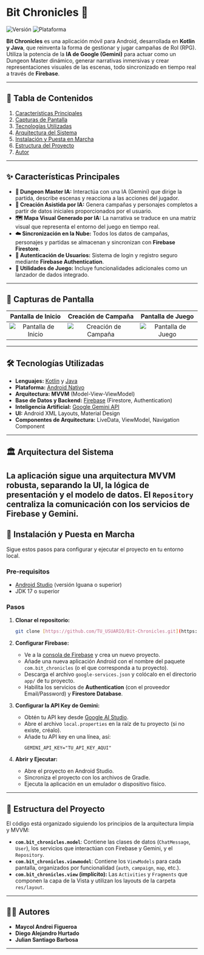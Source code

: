 # Bit Chronicles 🐉

![Versión](https://img.shields.io/badge/versión-1.0-blue)
![Plataforma](https://img.shields.io/badge/plataforma-Android-brightgreen)

**Bit Chronicles** es una aplicación móvil para Android, desarrollada en **Kotlin y Java**, que reinventa la forma de gestionar y jugar campañas de Rol (RPG). Utiliza la potencia de la **IA de Google (Gemini)** para actuar como un Dungeon Master dinámico, generar narrativas inmersivas y crear representaciones visuales de las escenas, todo sincronizado en tiempo real a través de **Firebase**.

---
## 📜 Tabla de Contenidos
1. [Características Principales](#-características-principales)
2. [Capturas de Pantalla](#-capturas-de-pantalla)
3. [Tecnologías Utilizadas](#-tecnologías-utilizadas)
4. [Arquitectura del Sistema](#-arquitectura-del-sistema)
5. [Instalación y Puesta en Marcha](#-instalación-y-puesta-en-marcha)
6. [Estructura del Proyecto](#-estructura-del-proyecto)
7. [Autor](#-autor)

---
## ✨ Características Principales
* **🤖 Dungeon Master IA:** Interactúa con una IA (Gemini) que dirige la partida, describe escenas y reacciona a las acciones del jugador.
* **🎨 Creación Asistida por IA:** Genera campañas y personajes completos a partir de datos iniciales proporcionados por el usuario.
* **🗺️ Mapa Visual Generado por IA:** La narrativa se traduce en una matriz visual que representa el entorno del juego en tiempo real.
* **☁️ Sincronización en la Nube:** Todos los datos de campañas, personajes y partidas se almacenan y sincronizan con **Firebase Firestore**.
* **🔐 Autenticación de Usuarios:** Sistema de login y registro seguro mediante **Firebase Authentication**.
* **🎲 Utilidades de Juego:** Incluye funcionalidades adicionales como un lanzador de dados integrado.

---
## 📱 Capturas de Pantalla


| Pantalla de Inicio | Creación de Campaña | Pantalla de Juego |
| :---: |:---:|:---:|
| ![Pantalla de Inicio](URL_DE_TU_IMAGEN_AQUI) | ![Creación de Campaña](URL_DE_TU_IMAGEN_AQUI) | ![Pantalla de Juego](URL_DE_TU_IMAGEN_AQUI) |

---
## 🛠️ Tecnologías Utilizadas
* **Lenguajes:** [Kotlin](https://kotlinlang.org/) y [Java](https://www.java.com/)
* **Plataforma:** [Android Nativo](https://developer.android.com/)
* **Arquitectura:** **MVVM** (Model-View-ViewModel)
* **Base de Datos y Backend:** [Firebase](https://firebase.google.com/) (Firestore, Authentication)
* **Inteligencia Artificial:** [Google Gemini API](https://ai.google.dev/)
* **UI:** Android XML Layouts, Material Design
* **Componentes de Arquitectura:** LiveData, ViewModel, Navigation Component

---
## 🏛️ Arquitectura del Sistema
La aplicación sigue una arquitectura MVVM robusta, separando la UI, la lógica de presentación y el modelo de datos. El `Repository` centraliza la comunicación con los servicios de Firebase y Gemini.
---
## 🚀 Instalación y Puesta en Marcha
Sigue estos pasos para configurar y ejecutar el proyecto en tu entorno local.

### **Pre-requisitos**
* [Android Studio](https://developer.android.com/studio) (versión Iguana o superior)
* JDK 17 o superior

### **Pasos**
1.  **Clonar el repositorio:**
    ```bash
    git clone [https://github.com/TU_USUARIO/Bit-Chronicles.git](https://github.com/TU_USUARIO/Bit-Chronicles.git)
    ```

2.  **Configurar Firebase:**
    * Ve a la [consola de Firebase](https://console.firebase.google.com/) y crea un nuevo proyecto.
    * Añade una nueva aplicación Android con el nombre del paquete `com.bit_chronicles` (o el que corresponda a tu proyecto).
    * Descarga el archivo `google-services.json` y colócalo en el directorio `app/` de tu proyecto.
    * Habilita los servicios de **Authentication** (con el proveedor Email/Password) y **Firestore Database**.

3.  **Configurar la API Key de Gemini:**
    * Obtén tu API key desde [Google AI Studio](https://aistudio.google.com/app/apikey).
    * Abre el archivo `local.properties` en la raíz de tu proyecto (si no existe, créalo).
    * Añade tu API key en una línea, así:
        ```properties
        GEMINI_API_KEY="TU_API_KEY_AQUI"
        ```

4.  **Abrir y Ejecutar:**
    * Abre el proyecto en Android Studio.
    * Sincroniza el proyecto con los archivos de Gradle.
    * Ejecuta la aplicación en un emulador o dispositivo físico.

---
## 📁 Estructura del Proyecto
El código está organizado siguiendo los principios de la arquitectura limpia y MVVM:

* **`com.bit_chronicles.model`**: Contiene las clases de datos (`ChatMessage`, `User`), los servicios que interactúan con Firebase y Gemini, y el `Repository`.
* **`com.bit_chronicles.viewmodel`**: Contiene los `ViewModels` para cada pantalla, organizados por funcionalidad (`auth`, `campaign`, `map`, etc.).
* **`com.bit_chronicles.view` (implícito):** Las `Activities` y `Fragments` que componen la capa de la Vista y utilizan los layouts de la carpeta `res/layout`.

---
## 👨‍💻 Autores
*  **Maycol Andrei Figueroa**
* **Diego Alejandro Hurtado**
* **Julian Santiago Barbosa**



---

